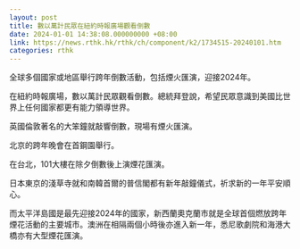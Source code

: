```yaml
---
layout: post
title: 數以萬計民眾在紐約時報廣場觀看倒數
date: 2024-01-01 14:38:08.000000000 +08:00
link: https://news.rthk.hk/rthk/ch/component/k2/1734515-20240101.htm
categories: rthk
---
```


全球多個國家或地區舉行跨年倒數活動，包括煙火匯演，迎接2024年。

在紐約時報廣場，數以萬計民眾觀看倒數。總統拜登說，希望民眾意識到美國比世界上任何國家都更有能力領導世界。

英國倫敦著名的大笨鐘就敲響倒數，現場有煙火匯演。

北京的跨年晚會在首鋼園舉行。

在台北，101大樓在除夕倒數後上演煙花匯演。

日本東京的淺草寺就和南韓首爾的普信閣都有新年敲鐘儀式，祈求新的一年平安順心。

而太平洋島國是最先迎接2024年的國家，新西蘭奧克蘭市就是全球首個燃放跨年煙花活動的主要城市。澳洲在相隔兩個小時後亦進入新一年，悉尼歌劇院和海港大橋亦有大型煙花匯演。
